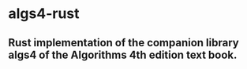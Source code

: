 # algs4-rust
## Rust implementation of the companion library algs4 of the Algorithms 4th edition text book.
